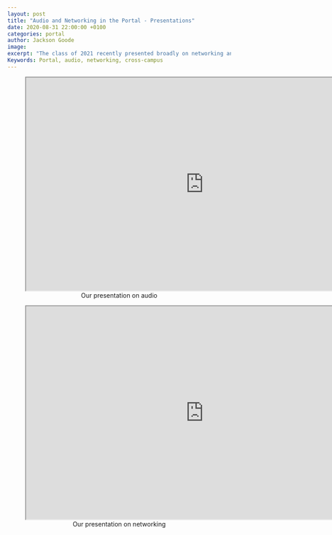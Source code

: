 ```yaml
---
layout: post
title: "Audio and Networking in the Portal - Presentations"
date: 2020-08-31 22:00:00 +0100
categories: portal
author: Jackson Goode
image: 
excerpt: "The class of 2021 recently presented broadly on networking and audio within the context of the Portal. Presentations are included in this blog post as pdfs."
Keywords: Portal, audio, networking, cross-campus
---
```


<figure align="middle">
    <iframe src="https://drive.google.com/file/d/1lmmMjimdmNrnFy_MT7jGKR6gRbFkyB4z/view" width="800px" height="480px" allow="accelerometer; autoplay; encrypted-media; gyroscope" allowfullscreen></iframe>
    <figcaption>Our presentation on audio</figcaption>
</figure>

<figure align="middle">
    <iframe src="https://drive.google.com/file/d/1Gis9vvUJioKamzqrBFqPP7CJc0c8LntS/view" width="800px" height="480px" allow="accelerometer; autoplay; encrypted-media; gyroscope" allowfullscreen></iframe>
    <figcaption>Our presentation on networking</figcaption>
</figure>